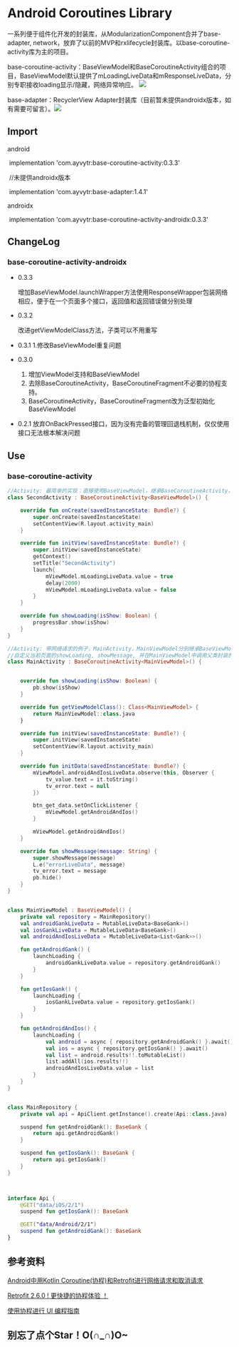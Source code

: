 # Android Coroutines Library 

一系列便于组件化开发的封装库，从ModularizationComponent合并了base-adapter, network，放弃了以前的MVP和rxlifecycle封装库。以base-coroutine-activity库为主的项目。



base-coroutine-activity：BaseViewModel和BaseCoroutineActivity组合的项目，BaseViewModel默认提供了mLoadingLiveData和mResponseLiveData，分别专职接收loading显示/隐藏，网络异常响应。 [![](https://img.shields.io/badge/jCenter-0.3.3-red.svg)](https://bintray.com/ayvytr/maven/base-coroutine-activity/_latestVersion)



base-adapter：RecyclerView Adapter封装库（目前暂未提供androidx版本，如有需要可留言）。[![](https://img.shields.io/badge/jCenter-1.4.1-red.svg)](https://bintray.com/ayvytr/maven/base-adapter/_latestVersion)





## Import



android

​	implementation 'com.ayvytr:base-coroutine-activity:0.3.3'



​	//未提供androidx版本

​	implementation 'com.ayvytr:base-adapter:1.4.1'



androidx

​	implementation 'com.ayvytr:base-coroutine-activity-androidx:0.3.3'



## ChangeLog

### base-coroutine-activity-androidx

* 0.3.3

  增加BaseViewModel.launchWrapper方法使用ResponseWrapper包装网络相应，便于在一个页面多个接口，返回值和返回错误做分别处理

* 0.3.2
  
    改进getViewModelClass方法，子类可以不用重写
    
* 0.3.1
    1.修改BaseViewModel重复问题
    
* 0.3.0  
    1. 增加ViewModel支持和BaseViewModel
    2. 去除BaseCoroutineActivity，BaseCoroutineFragment不必要的协程支持。
    3. BaseCoroutineActivity，BaseCoroutineFragment改为泛型初始化BaseViewModel
    
* 0.2.1  放弃OnBackPressed接口，因为没有完备的管理回退栈机制，仅仅使用接口无法根本解决问题



## Use

### base-coroutine-activity

```kotlin
//Activity: 最简单的实现：直接使用BaseViewModel，继承BaseCoroutineActivity，重写showLoading，自定义当前页面显示和隐藏loading的逻辑，简单加一个launch，显示loading，并延迟两秒隐藏loading。
class SecondActivity : BaseCoroutineActivity<BaseViewModel>() {

    override fun onCreate(savedInstanceState: Bundle?) {
        super.onCreate(savedInstanceState)
        setContentView(R.layout.activity_main)
    }

    override fun initView(savedInstanceState: Bundle?) {
        super.initView(savedInstanceState)
        getContext()
        setTitle("SecondActivity")
        launch{
            mViewModel.mLoadingLiveData.value = true
            delay(2000)
            mViewModel.mLoadingLiveData.value = false
        }
    }

    override fun showLoading(isShow: Boolean) {
        progressBar.show(isShow)
    }
}

```



```kotlin
//Activity: 带网络请求的例子，MainActivity，MainViewModel分别继承BaseViewModel，BaseCoroutineActivity，MainActivity传入泛型MainViewModel，重写getViewModelClass()，返回MainViewModel，自动初始化MainViewModel。
//自定义当前页面的showLoading, showMessage, 并在MainViewModel中调用父类封装的launchLoading进行网络请求，BaseViewModel自动发送显示/隐藏loading的通知，以及网络请求异常的通知。
class MainActivity : BaseCoroutineActivity<MainViewModel>() {


    override fun showLoading(isShow: Boolean) {
        pb.show(isShow)
    }

    override fun getViewModelClass(): Class<MainViewModel> {
        return MainViewModel::class.java
    }

    override fun initView(savedInstanceState: Bundle?) {
        super.initView(savedInstanceState)
        setContentView(R.layout.activity_main)
    }

    override fun initData(savedInstanceState: Bundle?) {
        mViewModel.androidAndIosLiveData.observe(this, Observer {
            tv_value.text = it.toString()
            tv_error.text = null
        })

        btn_get_data.setOnClickListener {
            mViewModel.getAndroidAndIos()
        }

        mViewModel.getAndroidAndIos()
    }

    override fun showMessage(message: String) {
        super.showMessage(message)
        L.e("errorLiveData", message)
        tv_error.text = message
        pb.hide()
    }
}


class MainViewModel : BaseViewModel() {
    private val repository = MainRepository()
    val androidGankLiveData = MutableLiveData<BaseGank>()
    val iosGankLiveData = MutableLiveData<BaseGank>()
    val androidAndIosLiveData = MutableLiveData<List<Gank>>()

    fun getAndroidGank() {
        launchLoading {
            androidGankLiveData.value = repository.getAndroidGank()
        }
    }

    fun getIosGank() {
        launchLoading {
            iosGankLiveData.value = repository.getIosGank()
        }
    }

    fun getAndroidAndIos() {
        launchLoading {
            val android = async { repository.getAndroidGank() }.await()
            val ios = async { repository.getIosGank() }.await()
            val list = android.results!!.toMutableList()
            list.addAll(ios.results!!)
            androidAndIosLiveData.value = list
        }
    }
}


class MainRepository {
    private val api = ApiClient.getInstance().create(Api::class.java)

    suspend fun getAndroidGank(): BaseGank {
        return api.getAndroidGank()
    }

    suspend fun getIosGank(): BaseGank {
        return api.getIosGank()
    }
}



interface Api {
    @GET("data/iOS/2/1")
    suspend fun getIosGank(): BaseGank

    @GET("data/Android/2/1")
    suspend fun getAndroidGank(): BaseGank
}
```






## 参考资料

[Android中用Kotlin Coroutine(协程)和Retrofit进行网络请求和取消请求](https://blog.csdn.net/huyongl1989/article/details/89456753)

[Retrofit 2.6.0 ! 更快捷的协程体验 ！](https://blog.csdn.net/sunluyao_/article/details/92799767)

[使用协程进行 UI 编程指南](https://github.com/hltj/kotlinx.coroutines-cn/blob/master/ui/coroutines-guide-ui.md)



## 别忘了点个Star！O(∩_∩)O~



